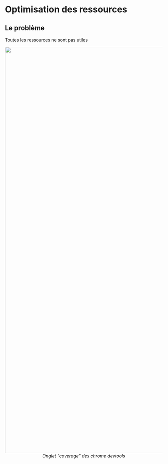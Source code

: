 # Optimisation des ressources

## Le problème

Toutes les ressources ne sont pas utiles

<div>
  <img src="./assets/images/03-speed/coverage.png" style="width: 1300px; height: auto; display: block; margin: auto;"  />
  <i style="text-align: center; display: block;">Onglet "coverage" des chrome devtools</i>
</div>
<!-- .element: class="fragment" data-fragment-index="1"-->
